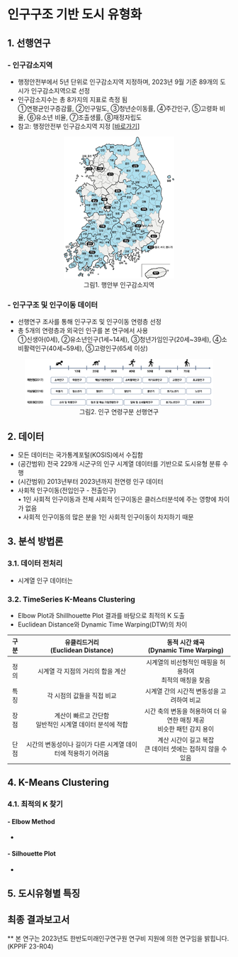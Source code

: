 # 인구구조 기반 도시 유형화

## 1. 선행연구
### - 인구감소지역
- 행정안전부에서 5년 단위로 인구감소지역 지정하며, 2023년 9월 기준 89개의 도시가 인구감소지역으로 선정
- 인구감소지수는 총 8가지의 지표로 측정 됨</br>①연평균인구증감률, ②인구밀도, ③청년순이동률, ④주간인구, ⑤고령화 비율, ⑥유소년 비율, ⑦조출생률, ⑧재정자립도
- 참고: 행정안전부 인구감소지역 지정 [[바로가기](https://www.mois.go.kr/frt/sub/a06/b06/populationDecline/screen.do)]

<p align= 'center'>
    <figure align= 'center'>
        <img src='./img/행안부_인구감소지역_202309.jpg' width= '250px' title='인구감소지역'></img>
        <figcaption>그림1. 행안부 인구감소지역</figcaption>
    </figure>
</p>

### - 인구구조 및 인구이동 데이터
- 선행연구 조사를 통해 인구구조 및 인구이동 연령층 선정
- 총 5개의 연령층과 외국인 인구를 본 연구에서 사용</br>①신생아(0세), ②유소년인구(1세~14세), ③청년가임인구(20세~39세), ④소비활력인구(40세~59세), ⑤고령인구(65세 이상)

<p align= 'center'>
    <figure align= 'center'>
        <img src='./img/인구구분_선행연구.png', title= '인구 연령구분 선행연구'>
        <figcaption>그림2. 인구 연령구분 선행연구</figcaption>
    </figure>
</p>

## 2. 데이터
- 모든 데이터는 국가통계포털(KOSIS)에서 수집함
- (공간범위) 전국 229개 시군구의 인구 시계열 데이터를 기반으로 도시유형 분류 수행
- (시간범위) 2013년부터 2023년까지 전연령 인구 데이터
- 사회적 인구이동(전입인구 - 전출인구)
<br> • 1인 사회적 인구이동과 전체 사회적 인구이동은 클러스터분석에 주는 영향에 차이가 없음
<br> • 사회적 인구이동의 많은 분을 1인 사회적 인구이동이 차지하기 때문

## 3. 분석 방법론
### 3.1. 데이터 전처리
- 시계열 인구 데이터는 
### 3.2. TimeSeries K-Means Clustering
- Elbow Plot과 Shillhouette Plot 결과를 바탕으로 최적의 K 도출
- Euclidean Distance와 Dynamic Time Warping(DTW)의 차이

구분 | 유클리드거리</br>(Euclidean Distance) | 동적 시간 왜곡</br>(Dynamic Time Warping)
:-: | :-: | :-:
정의 | 시계열 각 지점의 거리의 합을 계산 | 시계열의 비선형적인 매핑을 허용하여</br>최적의 매칭을 찾음
특징 | 각 시점의 값들을 직접 비교 | 시계열 간의 시간적 변동성을 고려하여 비교
장점 | 계산이 빠르고 간단함</br>일반적인 시계열 데이터 분석에 적합 | 시간 축의 변동을 허용하여 더 유연한 매칭 제공</br>비슷한 패턴 감지 용이
단점 | 시간의 변동성이나 길이가 다른 시계열 데이터에 적용하기 어려움 | 계산 시간이 길고 복잡</br>큰 데이터 셋에는 접하지 않을 수 있음


## 4. K-Means Clustering
### 4.1. 최적의 K 찾기
#### - Elbow Method
* 

#### - Silhouette Plot
* 

## 5. 도시유형별 특징

## 최종 결과보고서

** 본 연구는 2023년도 한반도미래인구연구원 연구비 지원에 의한 연구임을 밝힙니다. (KPPIF 23-R04)